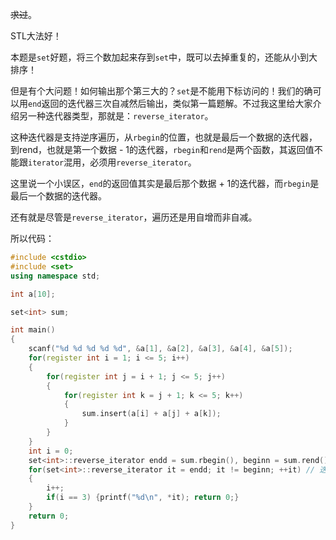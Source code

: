 ~~求过~~。


STL大法好！

本题是`set`好题，将三个数加起来存到`set`中，既可以去掉重复的，还能从小到大排序！

但是有个大问题！如何输出那个第三大的？`set`是不能用下标访问的！我们的确可以用`end`返回的迭代器三次自减然后输出，类似第一篇题解。不过我这里给大家介绍另一种迭代器类型，那就是：`reverse_iterator`。

这种迭代器是支持逆序遍历，从`rbegin`的位置，也就是最后一个数据的迭代器，到rend，也就是第一个数据 - 1的迭代器，`rbegin`和`rend`是两个函数，其返回值不能跟`iterator`混用，必须用`reverse_iterator`。

这里说一个小误区，`end`的返回值其实是最后那个数据 + 1的迭代器，而`rbegin`是最后一个数据的迭代器。

还有就是尽管是`reverse_iterator`，遍历还是用自增而非自减。

所以代码：

```cpp
#include <cstdio>
#include <set>
using namespace std;

int a[10];

set<int> sum;

int main()
{
    scanf("%d %d %d %d %d", &a[1], &a[2], &a[3], &a[4], &a[5]);
    for(register int i = 1; i <= 5; i++)
    {
        for(register int j = i + 1; j <= 5; j++)
        {
            for(register int k = j + 1; k <= 5; k++)
            {
                sum.insert(a[i] + a[j] + a[k]);
            }
        }
    }
    int i = 0;
    set<int>::reverse_iterator endd = sum.rbegin(), beginn = sum.rend();
    for(set<int>::reverse_iterator it = endd; it != beginn; ++it) // 迭代器的自增最好名字放前面，并且不要在for循环条件中放函数
    {
        i++;
        if(i == 3) {printf("%d\n", *it); return 0;}
    }
    return 0;
}
```
